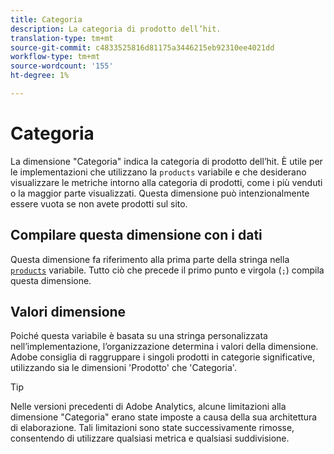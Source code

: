 ```yaml
---
title: Categoria
description: La categoria di prodotto dell’hit.
translation-type: tm+mt
source-git-commit: c4833525816d81175a3446215eb92310ee4021dd
workflow-type: tm+mt
source-wordcount: '155'
ht-degree: 1%

---
```



# Categoria

La dimensione &quot;Categoria&quot; indica la categoria di prodotto dell’hit. È utile per le implementazioni che utilizzano la `products` variabile e che desiderano visualizzare le metriche intorno alla categoria di prodotti, come i più venduti o la maggior parte visualizzati. Questa dimensione può intenzionalmente essere vuota se non avete prodotti sul sito.

## Compilare questa dimensione con i dati

Questa dimensione fa riferimento alla prima parte della stringa nella [`products`](/help/implement/vars/page-vars/products.md) variabile. Tutto ciò che precede il primo punto e virgola (`;`) compila questa dimensione.

## Valori dimensione

Poiché questa variabile è basata su una stringa personalizzata nell’implementazione, l’organizzazione determina i valori della dimensione. Adobe consiglia di raggruppare i singoli prodotti in categorie significative, utilizzando sia le dimensioni &#39;Prodotto&#39; che &#39;Categoria&#39;.

>[!TIP]
>
>Nelle versioni precedenti di Adobe  Analytics, alcune limitazioni alla dimensione &quot;Categoria&quot; erano state imposte a causa della sua architettura di elaborazione. Tali limitazioni sono state successivamente rimosse, consentendo di utilizzare qualsiasi metrica e qualsiasi suddivisione.
